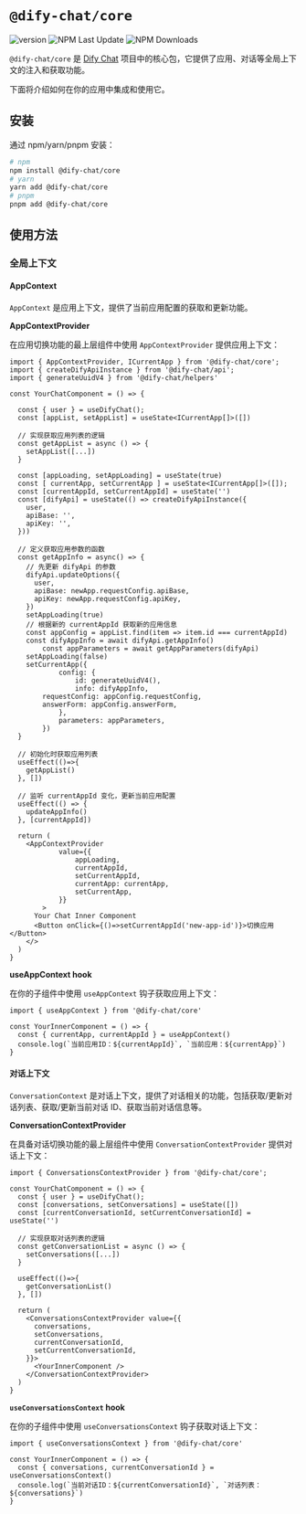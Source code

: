 # `@dify-chat/core`

![version](https://img.shields.io/npm/v/@dify-chat/core) ![NPM Last Update](https://img.shields.io/npm/last-update/@dify-chat/core) ![NPM Downloads](https://img.shields.io/npm/dm/@dify-chat/core)

`@dify-chat/core` 是 [Dify Chat](https://github.com/lexmin0412/dify-chat) 项目中的核心包，它提供了应用、对话等全局上下文的注入和获取功能。

下面将介绍如何在你的应用中集成和使用它。

## 安装

通过 npm/yarn/pnpm 安装：

```bash
# npm
npm install @dify-chat/core
# yarn
yarn add @dify-chat/core
# pnpm
pnpm add @dify-chat/core
```

## 使用方法

### 全局上下文

#### AppContext

`AppContext` 是应用上下文，提供了当前应用配置的获取和更新功能。

**AppContextProvider**

在应用切换功能的最上层组件中使用 `AppContextProvider` 提供应用上下文：

```tsx
import { AppContextProvider, ICurrentApp } from '@dify-chat/core';
import { createDifyApiInstance } from '@dify-chat/api';
import { generateUuidV4 } from '@dify-chat/helpers'

const YourChatComponent = () => {

  const { user } = useDifyChat();
  const [appList, setAppList] = useState<ICurrentApp[]>([])

  // 实现获取应用列表的逻辑
  const getAppList = async () => {
    setAppList([...])
  }

  const [appLoading, setAppLoading] = useState(true)
  const [ currentApp, setCurrentApp ] = useState<ICurrentApp[]>([]);
  const [currentAppId, setCurrentAppId] = useState('')
  const [difyApi] = useState(() => createDifyApiInstance({
    user,
    apiBase: '',
    apiKey: '',
  }))

  // 定义获取应用参数的函数
  const getAppInfo = async() => {
    // 先更新 difyApi 的参数
    difyApi.updateOptions({
      user,
      apiBase: newApp.requestConfig.apiBase,
      apiKey: newApp.requestConfig.apiKey,
    })
    setAppLoading(true)
    // 根据新的 currentAppId 获取新的应用信息
    const appConfig = appList.find(item => item.id === currentAppId)
    const difyAppInfo = await difyApi.getAppInfo()
		const appParameters = await getAppParameters(difyApi)
    setAppLoading(false)
    setCurrentApp({
			config: {
				id: generateUuidV4(),
				info: difyAppInfo,
        requestConfig: appConfig.requestConfig,
        answerForm: appConfig.answerForm,
			},
			parameters: appParameters,
		})
  }

  // 初始化时获取应用列表
  useEffect(()=>{
    getAppList()
  }, [])

  // 监听 currentAppId 变化，更新当前应用配置
  useEffect(() => {
    updateAppInfo()
  }, [currentAppId])

  return (
    <AppContextProvider
			value={{
				appLoading,
				currentAppId,
				setCurrentAppId,
				currentApp: currentApp,
				setCurrentApp,
			}}
		>
      Your Chat Inner Component
      <Button onClick={()=>setCurrentAppId('new-app-id')}>切换应用</Button>
    </>
  )
}
```

**useAppContext hook**

在你的子组件中使用 `useAppContext` 钩子获取应用上下文：

```tsx
import { useAppContext } from '@dify-chat/core'

const YourInnerComponent = () => {
  const { currentApp, currentAppId } = useAppContext()
  console.log(`当前应用ID：${currentAppId}`, `当前应用：${currentApp}`)
}
```

#### 对话上下文

`ConversationContext` 是对话上下文，提供了对话相关的功能，包括获取/更新对话列表、获取/更新当前对话 ID、获取当前对话信息等。

**ConversationContextProvider**

在具备对话切换功能的最上层组件中使用 `ConversationContextProvider` 提供对话上下文：

```tsx
import { ConversationsContextProvider } from '@dify-chat/core';

const YourChatComponent = () => {
  const { user } = useDifyChat();
  const [conversations, setConversations] = useState([])
  const [currentConversationId, setCurrentConversationId] = useState('')

  // 实现获取对话列表的逻辑
  const getConversationList = async () => {
    setConversations([...])
  }

  useEffect(()=>{
    getConversationList()
  }, [])

  return (
    <ConversationsContextProvider value={{
      conversations,
      setConversations,
      currentConversationId,
      setCurrentConversationId,
    }}>
      <YourInnerComponent />
    </ConversationContextProvider>
  )
}
```

**`useConversationsContext` hook**

在你的子组件中使用 `useConversationsContext` 钩子获取对话上下文：

```tsx
import { useConversationsContext } from '@dify-chat/core'

const YourInnerComponent = () => {
  const { conversations, currentConversationId } = useConversationsContext()
  console.log(`当前对话ID：${currentConversationId}`, `对话列表：${conversations}`)
}
```
